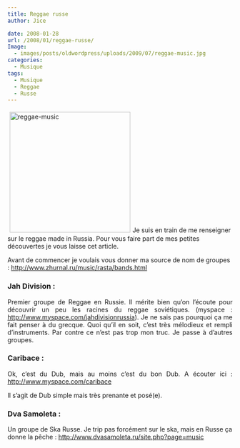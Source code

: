 ```yaml
---
title: Reggae russe
author: Jice

date: 2008-01-28
url: /2008/01/reggae-russe/
Image:
  - images/posts/oldwordpress/uploads/2009/07/reggae-music.jpg
categories:
  - Musique
tags:
  - Musique
  - Reggae
  - Russe
---
```

<img class="alignleft size-full wp-image-690" style="margin: 5px;" title="reggae-music" src="/images/posts/oldwordpress/uploads/2009/07/reggae-music.jpg" alt="reggae-music" width="270" height="270">Je suis en train de me renseigner sur le reggae made in Russia. Pour vous faire part de mes petites découvertes je vous laisse cet article.

Avant de commencer je voulais vous donner ma source de nom de groupes : <a onclick="window.open(this.href);return false;" href="http://www.zhurnal.ru/music/rasta/bands.html">http://www.zhurnal.ru/music/rasta/bands.html</a>

### Jah Division :

<p align="justify">
  Premier groupe de Reggae en Russie. Il mérite bien qu&#8217;on l&#8217;écoute pour découvrir un peu les racines du reggae soviétiques. (myspace : <a title="Jah Division" href="http://www.myspace.com/jahdivisionrussia" target="_blank">http://www.myspace.com/jahdivisionrussia</a>). Je ne sais pas pourquoi ça me fait penser à du grecque. Quoi qu&#8217;il en soit, c&#8217;est très mélodieux et rempli d&#8217;instruments. Par contre ce n&#8217;est pas trop mon truc. Je passe à d&#8217;autres groupes.
</p>

<p align="justify">
  <h3>
    Caribace :
  </h3>
  
  <p align="justify">
    Ok, c&#8217;est du Dub, mais au moins c&#8217;est du bon Dub. A écouter ici : <a title="Caribace" href="http://www.myspace.com/caribace" target="_blank">http://www.myspace.com/caribace</a>
  </p>
  
  <p align="justify">
    Il s&#8217;agit de Dub simple mais très prenante et posé(e).
  </p>
  

 
### Dva Samoleta :

Un groupe de Ska Russe. Je trip pas forcément sur le ska, mais en Russe ça donne la pêche : <a title="Dva Smoleta" href="http://www.dvasamoleta.ru/site.php?page=music" target="_blank">http://www.dvasamoleta.ru/site.php?page=music</a>

    

